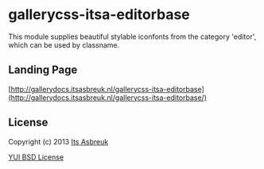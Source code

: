 gallerycss-itsa-editorbase
========


This module supplies beautiful stylable iconfonts from the category 'editor', which can be used by classname.



Landing Page
--------------
[http://gallerydocs.itsasbreuk.nl/gallerycss-itsa-editorbase](http://gallerydocs.itsasbreuk.nl/gallerycss-itsa-editorbase/)


License
-------

Copyright (c) 2013 [Its Asbreuk](http://http://itsasbreuk.nl)

[YUI BSD License](http://developer.yahoo.com/yui/license.html)
